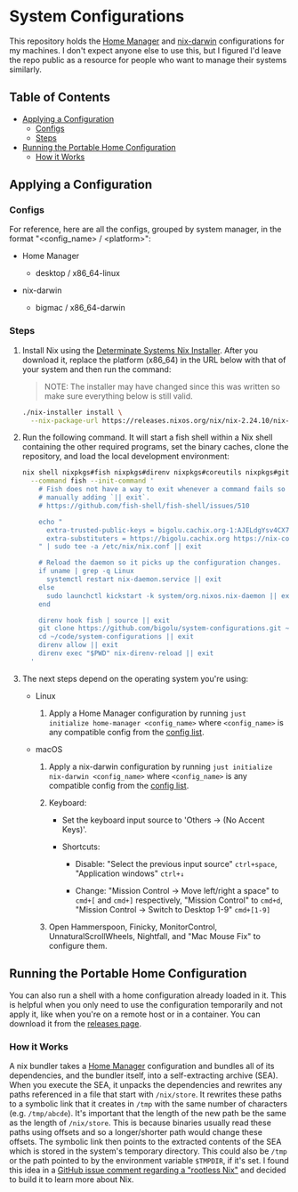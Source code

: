 # System Configurations

This repository holds the [Home Manager][home-manager] and
[nix-darwin][nix-darwin] configurations for my machines. I don't expect anyone
else to use this, but I figured I'd leave the repo public as a resource for
people who want to manage their systems similarly.

## Table of Contents

<!--
  DO NOT EDIT THE TABLE OF CONTENTS MANUALLY.
  It gets generated by doctoc:
  https://github.com/thlorenz/doctoc
  To regenerate, run `just check generate`. Though the pre-push hook will
  automatically run this for you.
-->
<!-- START doctoc generated TOC please keep comment here to allow auto update -->
<!-- DON'T EDIT THIS SECTION, INSTEAD RE-RUN doctoc TO UPDATE -->

- [Applying a Configuration](#applying-a-configuration)
  - [Configs](#configs)
  - [Steps](#steps)
- [Running the Portable Home Configuration](#running-the-portable-home-configuration)
  - [How it Works](#how-it-works)

<!-- END doctoc generated TOC please keep comment here to allow auto update -->

## Applying a Configuration

### Configs

For reference, here are all the configs, grouped by system manager, in the
format "\<config_name> / \<platform>":

<!-- START_CONFIGURATIONS -->

- Home Manager

  - desktop / x86_64-linux

- nix-darwin

  - bigmac / x86_64-darwin

<!-- END_CONFIGURATIONS -->

### Steps

1. Install Nix using the [Determinate Systems Nix
   Installer][determinate-systems-installer]. After you download it, replace the
   platform (x86_64) in the URL below with that of your system and then run the
   command:

   > NOTE: The installer may have changed since this was written so make sure
   > everything below is still valid.

   ```bash
   ./nix-installer install \
     --nix-package-url https://releases.nixos.org/nix/nix-2.24.10/nix-2.24.10-x86_64-linux.tar.xz
   ```

2. Run the following command. It will start a fish shell within a Nix shell
   containing the other required programs, set the binary caches, clone the
   repository, and load the local development environment:

   <!-- SYNC: SYS_CONF_PUBLIC_KEYS SYS_CONF_SUBS -->

   ```bash
   nix shell nixpkgs#fish nixpkgs#direnv nixpkgs#coreutils nixpkgs#gitMinimal \
     --command fish --init-command '
       # Fish does not have a way to exit whenever a command fails so I am
       # manually adding `|| exit`.
       # https://github.com/fish-shell/fish-shell/issues/510

       echo "
         extra-trusted-public-keys = bigolu.cachix.org-1:AJELdgYsv4CX7rJkuGu5HuVaOHcqlOgR07ZJfihVTIw= nix-community.cachix.org-1:mB9FSh9qf2dCimDSUo8Zy7bkq5CX+/rkCWyvRCYg3Fs=
         extra-substituters = https://bigolu.cachix.org https://nix-community.cachix.org
       " | sudo tee -a /etc/nix/nix.conf || exit

       # Reload the daemon so it picks up the configuration changes.
       if uname | grep -q Linux
         systemctl restart nix-daemon.service || exit
       else
         sudo launchctl kickstart -k system/org.nixos.nix-daemon || exit
       end

       direnv hook fish | source || exit
       git clone https://github.com/bigolu/system-configurations.git ~/code/system-configurations || exit
       cd ~/code/system-configurations || exit
       direnv allow || exit
       direnv exec "$PWD" nix-direnv-reload || exit
     '
   ```

3. The next steps depend on the operating system you're using:

   - Linux

     1. Apply a Home Manager configuration by running
        `just initialize home-manager <config_name>` where `<config_name>` is
        any compatible config from the [config list](#configs).

   - macOS

     1. Apply a nix-darwin configuration by running
        `just initialize nix-darwin <config_name>` where `<config_name>` is any
        compatible config from the [config list](#configs).

     2. Keyboard:

        - Set the keyboard input source to 'Others → (No Accent Keys)'.

        <!--
          TODO: I can automate shortcuts when this issue gets resolved:
          https://github.com/LnL7/nix-darwin/issues/185
        -->

        - Shortcuts:

          - Disable: "Select the previous input source" `ctrl+space`,
            "Application windows" `ctrl+↓`

          - Change: "Mission Control → Move left/right a space" to `cmd+[` and
            `cmd+]` respectively, "Mission Control" to `cmd+d`, "Mission Control
            → Switch to Desktop 1-9" `cmd+[1-9]`

     3. Open Hammerspoon, Finicky, MonitorControl, UnnaturalScrollWheels,
        Nightfall, and "Mac Mouse Fix" to configure them.

## Running the Portable Home Configuration

You can also run a shell with a home configuration already loaded in it. This is
helpful when you only need to use the configuration temporarily and not apply
it, like when you're on a remote host or in a container. You can download it
from the [releases page][releases].

### How it Works

A nix bundler takes a [Home Manager][home-manager] configuration and bundles all
of its dependencies, and the bundler itself, into a self-extracting archive
(SEA). When you execute the SEA, it unpacks the dependencies and rewrites any
paths referenced in a file that start with `/nix/store`. It rewrites these paths
to a symbolic link that it creates in `/tmp` with the same number of characters
(e.g. `/tmp/abcde`). It's important that the length of the new path be the same
as the length of `/nix/store`. This is because binaries usually read these paths
using offsets and so a longer/shorter path would change these offsets. The
symbolic link then points to the extracted contents of the SEA which is stored
in the system's temporary directory. This could also be `/tmp` or the path
pointed to by the environment variable `$TMPDIR`, if it's set. I found this idea
in a [GitHub issue comment regarding a "rootless Nix"][rootless-nix] and decided
to build it to learn more about Nix.

[determinate-systems-installer]:
  https://github.com/DeterminateSystems/nix-installer
[home-manager]: https://github.com/nix-community/home-manager
[nix-darwin]: https://github.com/LnL7/nix-darwin
[rootless-nix]: https://github.com/NixOS/nix/issues/1971#issue-304578884
[releases]: https://github.com/bigolu/system-configurations/releases/latest
